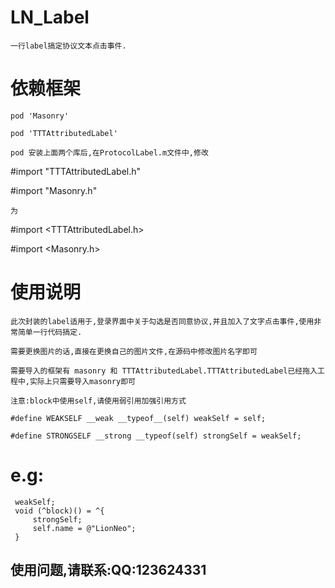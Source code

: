 
# LN_Label
    一行label搞定协议文本点击事件.
# 依赖框架
    pod 'Masonry'
    
    pod 'TTTAttributedLabel'
    
    pod 安装上面两个库后,在ProtocolLabel.m文件中,修改
#import "TTTAttributedLabel.h"

#import "Masonry.h"
    
    为
    
#import <TTTAttributedLabel.h>

#import <Masonry.h>
    
# 使用说明
    此次封装的label适用于,登录界面中关于勾选是否同意协议,并且加入了文字点击事件,使用非常简单一行代码搞定.
    
    需要更换图片的话,直接在更换自己的图片文件,在源码中修改图片名字即可
    
    需要导入的框架有 masonry 和 TTTAttributedLabel.TTTAttributedLabel已经拖入工程中,实际上只需要导入masonry即可
    
    注意:block中使用self,请使用弱引用加强引用方式
```
#define WEAKSELF __weak __typeof__(self) weakSelf = self;

#define STRONGSELF __strong __typeof(self) strongSelf = weakSelf;
```
# e.g:
   ``` 
    weakSelf;
    void (^block)() = ^{
        strongSelf;
        self.name = @"LionNeo";
    }
   ```
    
## 使用问题,请联系:QQ:123624331
     

